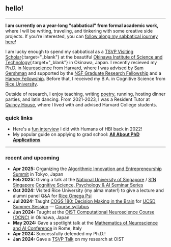 ## hello!
***
**I am currently on a year-long "sabbatical" from formal academic work,** where I will be writing, traveling, and tinkering with some creative side projects. If you're interested, you can [follow along my sabbatical journey here](https://sabbatical.lucylai.com/)!

I am lucky enough to spend my sabbatical as a [TSVP Visiting Scholar](https://groups.oist.jp/tsvp){:target="_blank"} at the beautiful [Okinawa Institute of Science and Technology](https://oist.jp){:target="_blank"} in Okinawa, Japan. I recently recieved my Ph.D. in <a href="https://pinphd.hms.harvard.edu/" target="_blank">Neuroscience</a> from <a href="http://www.harvard.edu" target="_blank">Harvard</a>, where I was advised by <a href="http://gershmanlab.com/people/sam.html" target="_blank">Sam Gershman</a> and supported by the <a href="https://www.nsfgrfp.org/" target="_blank">NSF Graduate Research Fellowship</a> and a <a href="https://www.28twelvefoundation.org/" target="_blank">Harvey Fellowship</a>. Before that, I received my B.A. in Cognitive Science from <a href="http://www.rice.edu/" target="_blank">Rice University</a>.

Outside of research, I enjoy teaching, writing <a href="http://subcorticalsongs.wordpress.com/" target="_blank">poetry</a>, running, hosting dinner parties, and latin dancing. From 2021-2023, I was a Resident Tutor at <a href="https://quincy.harvard.edu/" target="_blank">Quincy House</a>, where I lived with and advised Harvard College students.

### quick links
* Here's a [fun interview](https://brain.harvard.edu/hbi_humans/lucy-lai/) I did with Humans of HBI back in 2022!
* My popular guide on applying to grad school: **[All About PhD Applications](https://lucylai.com/blog/gradapps)**

***

### recent and upcoming
* **Apr 2025:** Organizing the [Algorithmic Innovation and Entrepreneurship Summit](https://www.algopreneurship.ai/) in Tokyo, Japan
* **Feb 2025:** Giving a talk at the [National University of Singapore](https://nus.edu.sg/) / [SfN Singapore](https://sfn.sg/) [Cognitive Science, Psychology & AI Seminar Series](https://sfn.sg/cognitive-science-psychology-ai-seminar-series-3/) 
* **Oct 2024:** Visited Rice University (my alma mater!) to give a lecture and alumni panel Q&A for [Rice Omega Psi](https://www.instagram.com/riceomegapsi/)
* **Jul 2024:** Taught [COGS 180: Decision Making in the Brain](https://cogs180.github.io/su24/) for [UCSD Summer Session](https://summersession.ucsd.edu/) — [Course syllabus](https://docs.google.com/document/d/1YbU2V1225l-x12fQKUVlMM4-4mK96GNLAb7WUcLVrbA/edit?usp=sharing)
* **Jun 2024:** Taught at the [OIST Computational Neuroscience Course (OCNC)](https://groups.oist.jp/ocnc) in Okinawa, Japan
* **May 2024:** Gave a spotlight talk at the [Mathematics of Neuroscience and AI Conference](https://neuromonster.org/) in Rome, Italy
* **Apr 2024:** Successfully defended my Ph.D.!
* **Jan 2024:** Gave a [TSVP Talk](https://www.youtube.com/watch?v=HRle-fddpYo) on my research at OIST

